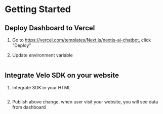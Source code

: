 # Getting Started

## Deploy Dashboard to Vercel

1. Go to <https://vercel.com/templates/Next.js/nextjs-ai-chatbot>, click "Deploy"

2. Update environment variable

   ```sh

   ```

## Integrate Velo SDK on your website

1. Integrate SDK in your HTML

```html

```

2. Publish above change, when user visit your website, you will see data from dashboard
